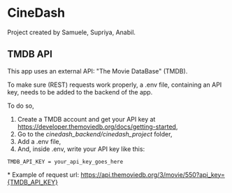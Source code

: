 # CineDash

Project created by Samuele, Supriya, Anabil.

## TMDB API
This app uses an external API: "The Movie DataBase" (TMDB).

To make sure (REST) requests work properly, a .env file, containing an API key, needs to be added to the backend of the app.

To do so,
1. Create a TMDB account and get your API key at https://developer.themoviedb.org/docs/getting-started,
2. Go to the *cinedash_backend/cinedash_project* folder,
3. Add a .env file,
4. And, inside .env, write your API key like this:
```
TMDB_API_KEY = your_api_key_goes_here
```
\* Example of request url: https://api.themoviedb.org/3/movie/550?api_key={TMDB_API_KEY}

